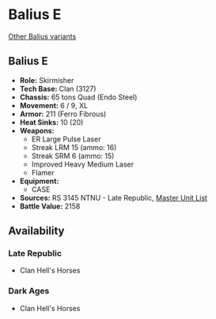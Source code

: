 # Balius E

[Other Balius variants](../balius.md)

## Balius E
- **Role:** Skirmisher
- **Tech Base:** Clan (3127)
- **Chassis:** 65 tons Quad (Endo Steel)
- **Movement:** 6 / 9, XL
- **Armor:** 211 (Ferro Fibrous)
- **Heat Sinks:** 10 (20)
- **Weapons:**
  - ER Large Pulse Laser
  - Streak LRM 15 (ammo: 16)
  - Streak SRM 6 (ammo: 15)
  - Improved Heavy Medium Laser
  - Flamer
- **Equipment:**
  - CASE
- **Sources:** RS 3145 NTNU - Late Republic, [Master Unit List](http://masterunitlist.info/Unit/Details/6883/balius-e)
- **Battle Value:** 2158

## Availability

### Late Republic
- Clan Hell's Horses

### Dark Ages
- Clan Hell's Horses

